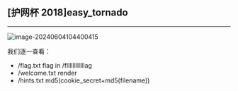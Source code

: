 ## [护网杯 2018]easy_tornado

---

![image-20240604104400415](C:/Users/lenovo/AppData/Roaming/Typora/typora-user-images/image-20240604104400415.png)

我们逐一查看：

- /flag.txt
  flag in /fllllllllllllag
- /welcome.txt
  render
- /hints.txt
  md5(cookie_secret+md5(filename))